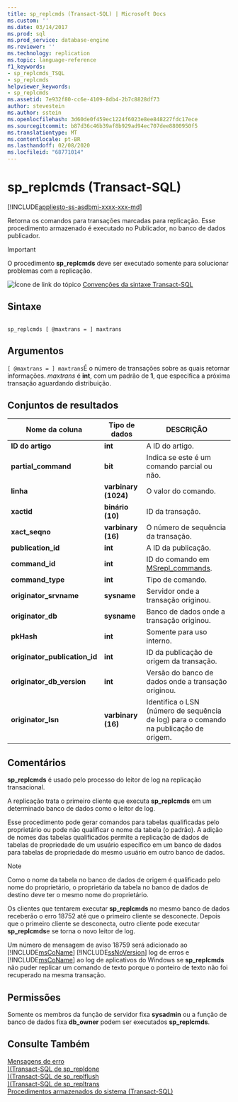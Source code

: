 ```yaml
---
title: sp_replcmds (Transact-SQL) | Microsoft Docs
ms.custom: ''
ms.date: 03/14/2017
ms.prod: sql
ms.prod_service: database-engine
ms.reviewer: ''
ms.technology: replication
ms.topic: language-reference
f1_keywords:
- sp_replcmds_TSQL
- sp_replcmds
helpviewer_keywords:
- sp_replcmds
ms.assetid: 7e932f80-cc6e-4109-8db4-2b7c8828df73
author: stevestein
ms.author: sstein
ms.openlocfilehash: 3d60de0f459ec1224f6023e8ee848227fdc17ece
ms.sourcegitcommit: b87d36c46b39af8b929ad94ec707dee8800950f5
ms.translationtype: MT
ms.contentlocale: pt-BR
ms.lasthandoff: 02/08/2020
ms.locfileid: "68771014"
---
```

# <a name="sp_replcmds-transact-sql"></a>sp_replcmds (Transact-SQL)
[!INCLUDE[appliesto-ss-asdbmi-xxxx-xxx-md](../../includes/appliesto-ss-asdbmi-xxxx-xxx-md.md)]

  Retorna os comandos para transações marcadas para replicação. Esse procedimento armazenado é executado no Publicador, no banco de dados publicador.  
  
> [!IMPORTANT]  
>  O procedimento **sp_replcmds** deve ser executado somente para solucionar problemas com a replicação.  
  
 ![Ícone de link do tópico](../../database-engine/configure-windows/media/topic-link.gif "Ícone de link do tópico") [Convenções da sintaxe Transact-SQL](../../t-sql/language-elements/transact-sql-syntax-conventions-transact-sql.md)  
  
## <a name="syntax"></a>Sintaxe  
  
```  
  
sp_replcmds [ @maxtrans = ] maxtrans  
```  
  
## <a name="arguments"></a>Argumentos  
`[ @maxtrans = ] maxtrans`É o número de transações sobre as quais retornar informações. *maxtrans* é **int**, com um padrão de **1**, que especifica a próxima transação aguardando distribuição.  
  
## <a name="result-sets"></a>Conjuntos de resultados  
  
|Nome da coluna|Tipo de dados|DESCRIÇÃO|  
|-----------------|---------------|-----------------|  
|**ID do artigo**|**int**|A ID do artigo.|  
|**partial_command**|**bit**|Indica se este é um comando parcial ou não.|  
|**linha**|**varbinary (1024)**|O valor do comando.|  
|**xactid**|**binário (10)**|ID da transação.|  
|**xact_seqno**|**varbinary (16)**|O número de sequência da transação.|  
|**publication_id**|**int**|A ID da publicação.|  
|**command_id**|**int**|ID do comando em [MSrepl_commands](../../relational-databases/system-tables/msrepl-commands-transact-sql.md).|  
|**command_type**|**int**|Tipo de comando.|  
|**originator_srvname**|**sysname**|Servidor onde a transação originou.|  
|**originator_db**|**sysname**|Banco de dados onde a transação originou.|  
|**pkHash**|**int**|Somente para uso interno.|  
|**originator_publication_id**|**int**|ID da publicação de origem da transação.|  
|**originator_db_version**|**int**|Versão do banco de dados onde a transação originou.|  
|**originator_lsn**|**varbinary (16)**|Identifica o LSN (número de sequência de log) para o comando na publicação de origem.|  
  
## <a name="remarks"></a>Comentários  
 **sp_replcmds** é usado pelo processo do leitor de log na replicação transacional.  
  
 A replicação trata o primeiro cliente que executa **sp_replcmds** em um determinado banco de dados como o leitor de log.  
  
 Esse procedimento pode gerar comandos para tabelas qualificadas pelo proprietário ou pode não qualificar o nome da tabela (o padrão). A adição de nomes das tabelas qualificados permite a replicação de dados de tabelas de propriedade de um usuário específico em um banco de dados para tabelas de propriedade do mesmo usuário em outro banco de dados.  
  
> [!NOTE]  
>  Como o nome da tabela no banco de dados de origem é qualificado pelo nome do proprietário, o proprietário da tabela no banco de dados de destino deve ter o mesmo nome do proprietário.  
  
 Os clientes que tentarem executar **sp_replcmds** no mesmo banco de dados receberão o erro 18752 até que o primeiro cliente se desconecte. Depois que o primeiro cliente se desconecta, outro cliente pode executar **sp_replcmds**e se torna o novo leitor de log.  
  
 Um número de mensagem de aviso 18759 será adicionado ao [!INCLUDE[msCoName](../../includes/msconame-md.md)] [!INCLUDE[ssNoVersion](../../includes/ssnoversion-md.md)] log de erros e [!INCLUDE[msCoName](../../includes/msconame-md.md)] ao log de aplicativos do Windows se **sp_replcmds** não puder replicar um comando de texto porque o ponteiro de texto não foi recuperado na mesma transação.  
  
## <a name="permissions"></a>Permissões  
 Somente os membros da função de servidor fixa **sysadmin** ou a função de banco de dados fixa **db_owner** podem ser executados **sp_replcmds**.  
  
## <a name="see-also"></a>Consulte Também  
 [Mensagens de erro](../../relational-databases/native-client-odbc-error-messages/error-messages.md)   
 [&#41;&#40;Transact-SQL de sp_repldone](../../relational-databases/system-stored-procedures/sp-repldone-transact-sql.md)   
 [&#41;&#40;Transact-SQL de sp_replflush](../../relational-databases/system-stored-procedures/sp-replflush-transact-sql.md)   
 [&#41;&#40;Transact-SQL de sp_repltrans](../../relational-databases/system-stored-procedures/sp-repltrans-transact-sql.md)   
 [Procedimentos armazenados do sistema &#40;Transact-SQL&#41;](../../relational-databases/system-stored-procedures/system-stored-procedures-transact-sql.md)  
  
  
